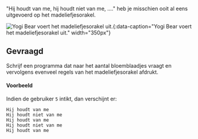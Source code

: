 "Hij houdt van me, hij houdt niet van me, ...." heb je misschien ooit al eens uitgevoerd op het madeliefjesorakel.

![Yogi Bear voert het madeliefjesorakel uit.](media/madeliefje.gif "Yogi Bear voert het madeliefjesorakel uit."){:data-caption="Yogi Bear voert het madeliefjesorakel uit." width="350px"}

## Gevraagd

Schrijf een programma dat naar het aantal bloemblaadjes vraagt en vervolgens evenveel regels van het madeliefjesorakel afdrukt.

#### Voorbeeld

Indien de gebruiker `5` intikt, dan verschijnt er:

```
Hij houdt van me
Hij houdt niet van me
Hij houdt van me
Hij houdt niet van me
Hij houdt van me
```
